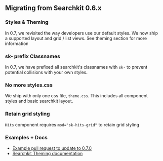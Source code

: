 ## Migrating from Searchkit 0.6.x

### Styles & Theming
In 0.7, we revisited the way developers use our default styles. We now ship a supported layout and grid / list views. See theming section for more information

### sk- prefix Classnames
In 0.7, we have prefixed all searchkit's classnames with `sk-` to prevent potential collisions with your own styles.

### No more styles.css
We ship with only one css file, `theme.css`. This includes all component styles and basic searchkit layout.  

### Retain grid styling
`Hits` component requires `mod="sk-hits-grid"` to retain grid styling

### Examples + Docs
- [Example pull request to update to 0.7.0](https://github.com/PAK90/Gatherer2/pull/2/files)
- [Searchkit Theming documentation](../theming/using-searchkit-theme.md)
